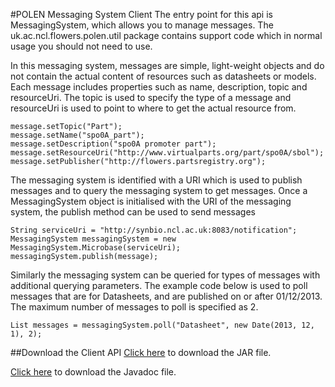#POLEN Messaging System Client
The entry point for this api is MessagingSystem, which allows you to manage messages. The uk.ac.ncl.flowers.polen.util package contains support code which in normal usage you should not need to use.

In this messaging system, messages are simple, light-weight objects and do not contain the actual content of resources such as datasheets or models. Each message includes properties such as name, description, topic and resourceUri. The topic is used to specify the type of a message and resourceUri is used to point to where to get the actual resource from.

    message.setTopic("Part");
    message.setName("spo0A_part");
    message.setDescription("spo0A promoter part");
    message.setResourceUri("http://www.virtualparts.org/part/spo0A/sbol");
    message.setPublisher("http://flowers.partsregistry.org");
 

The messaging system is identified with a URI which is used to publish messages and to query the messaging system to get messages. Once a MessagingSystem object is initialised with the URI of the messaging system, the publish method can be used to send messages

    String serviceUri = "http://synbio.ncl.ac.uk:8083/notification";
    MessagingSystem messagingSystem = new MessagingSystem.Microbase(serviceUri);
    messagingSystem.publish(message);
 

Similarly the messaging system can be queried for types of messages with additional querying parameters. The example code below is used to poll messages that are for Datasheets, and are published on or after 01/12/2013. The maximum number of messages to poll is specified as 2.

    List messages = messagingSystem.poll("Datasheet", new Date(2013, 12, 1), 2);
 
##Download the Client API
[Click here](https://bitbucket.org/ncl-intbio/polen/downloads/polen-client-1.0-withDependencies.jar) to download the JAR file.

[Click here](https://bitbucket.org/ncl-intbio/polen/downloads/polen-client-1.0-javadoc.jar) to download the Javadoc file.

